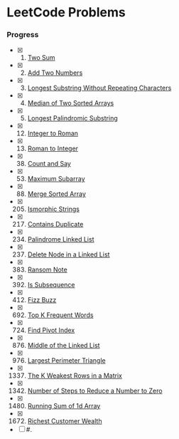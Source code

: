 # LeetCode Problems

### Progress

- [x] 1. [Two Sum](https://github.com/gebarb/leetcode/blob/master/problems/two_sum.java)
- [x] 2. [Add Two Numbers](https://github.com/gebarb/leetcode/blob/master/problems/add_two_num.c)
- [x] 3. [Longest Substring Without Repeating Characters](https://github.com/gebarb/leetcode/blob/master/problems/longest_subtstring_no_repeat.ts)
- [x] 4. [Median of Two Sorted Arrays](https://github.com/gebarb/leetcode/blob/master/problems/median_two_sort_arr.java)
- [x] 5. [Longest Palindromic Substring](https://github.com/gebarb/leetcode/blob/master/problems/longest_palindromic_substring.py)
- [x] 12. [Integer to Roman](https://github.com/gebarb/leetcode/blob/master/problems/int_to_roman.py)
- [x] 13. [Roman to Integer](https://github.com/gebarb/leetcode/blob/master/problems/roman_to_int.py)
- [x] 38. [Count and Say](https://github.com/gebarb/leetcode/blob/master/problems/count_say.java)
- [x] 53. [Maximum Subarray](https://github.com/gebarb/leetcode/blob/master/problems/max_subarray.ts)
- [x] 88. [Merge Sorted Array](https://github.com/gebarb/leetcode/blob/master/problems/merge_sorted_arrs.py)
- [x] 205. [Ismorphic Strings](https://github.com/gebarb/leetcode/blob/master/problems/isomorphic_strings.py)
- [x] 217. [Contains Duplicate](https://github.com/gebarb/leetcode/blob/master/problems/contains_dupe.ts)
- [x] 234. [Palindrome Linked List](https://github.com/gebarb/leetcode/blob/master/problems/linked_list_palindrome.py)
- [x] 237. [Delete Node in a Linked List](https://github.com/gebarb/leetcode/blob/master/problems/delete_node_linked_list.c)
- [x] 383. [Ransom Note](https://github.com/gebarb/leetcode/blob/master/problems/ransom_note.py)
- [x] 392. [Is Subsequence](https://github.com/gebarb/leetcode/blob/master/problems/is_subsequence.py)
- [x] 412. [Fizz Buzz](https://github.com/gebarb/leetcode/blob/master/problems/fizz_buzz.py)
- [x] 692. [Top K Frequent Words](https://github.com/gebarb/leetcode/blob/master/problems/top_freq_words.java)
- [x] 724. [Find Pivot Index](https://github.com/gebarb/leetcode/blob/master/problems/pivot_index.ts)
- [x] 876. [Middle of the Linked List](https://github.com/gebarb/leetcode/blob/master/problems/mid_linked_list.c)
- [x] 976. [Largest Perimeter Triangle](https://github.com/gebarb/leetcode/blob/master/problems/lrg_perimeter_tri.py)
- [x] 1337. [The K Weakest Rows in a Matrix](https://github.com/gebarb/leetcode/blob/master/problems/k_weakest_rows.ts)
- [x] 1342. [Number of Steps to Reduce a Number to Zero](https://github.com/gebarb/leetcode/blob/master/problems/reduce_to_zero.ts)
- [x] 1480. [Running Sum of 1d Array](https://github.com/gebarb/leetcode/blob/master/problems/running_sum_1d.ts)
- [x] 1672. [Richest Customer Wealth](https://github.com/gebarb/leetcode/blob/master/problems/richest_customer.py)
- [ ] #. [](https://github.com/gebarb/leetcode/blob/master/problems/)
